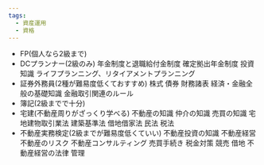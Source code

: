 ```yaml
---
tags:
  - 資産運用
  - 資格
---
```

- FP(個人なら2級まで)
- DCプランナー(2級のみ)
	年金制度と退職給付金制度
	確定拠出年金制度
	投資知識
	ライフプランニング、リタイアメントプランニング
- 証券外務員(2種が難易度低くておすすめ)
	株式
	債券
	財務諸表
	経済・金融全般の基礎知識
	金融取引関連のルール
- 簿記(2級までで十分)
- 宅建(不動産周りがざっくり学べる)
	不動産の知識
	仲介の知識
	売買の知識
	宅地建物取引業法
	建築基準法
	借地借家法
	民法
	税法 
- 不動産実務検定(2級までが難易度低くていい) 不動産投資の知識
	不動産経営
	不動産のリスク
	不動産コンサルティング
	売買手続き
	税金対策
	競売
	借地
	不動産経営の法律
	管理
